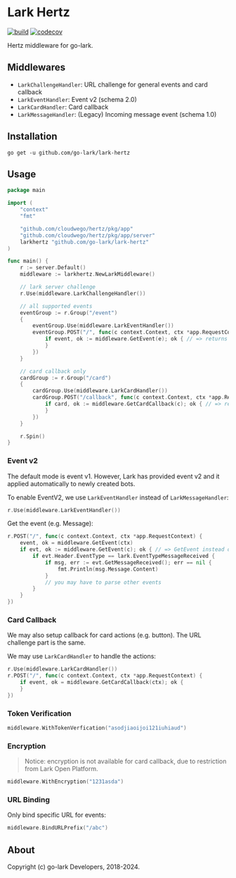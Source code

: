 # Lark Hertz

[![build](https://github.com/go-lark/lark-hertz/actions/workflows/ci.yml/badge.svg)](https://github.com/go-lark/lark-hertz/actions/workflows/ci.yml)
[![codecov](https://codecov.io/gh/go-lark/lark-hertz/branch/main/graph/badge.svg?token=MQL8MFPF2Q)](https://codecov.io/gh/go-lark/lark-hertz)

Hertz middleware for go-lark.

## Middlewares

- `LarkChallengeHandler`: URL challenge for general events and card callback
- `LarkEventHandler`: Event v2 (schema 2.0)
- `LarkCardHandler`: Card callback
- `LarkMessageHandler`: (Legacy) Incoming message event (schema 1.0)

## Installation

```shell
go get -u github.com/go-lark/lark-hertz
```

## Usage

```go
package main

import (
	"context"
	"fmt"

	"github.com/cloudwego/hertz/pkg/app"
	"github.com/cloudwego/hertz/pkg/app/server"
	larkhertz "github.com/go-lark/lark-hertz"
)

func main() {
	r := server.Default()
	middleware := larkhertz.NewLarkMiddleware()

    // lark server challenge
	r.Use(middleware.LarkChallengeHandler())

    // all supported events
    eventGroup := r.Group("/event")
    {
        eventGroup.Use(middleware.LarkEventHandler())
        eventGroup.POST("/", func(c context.Context, ctx *app.RequestContext) {
            if event, ok := middleware.GetEvent(e); ok { // => returns `*lark.EventV2`
            }
        })
    }

    // card callback only
    cardGroup := r.Group("/card")
    {
        cardGroup.Use(middleware.LarkCardHandler())
        cardGroup.POST("/callback", func(c context.Context, ctx *app.RequestContext) {
            if card, ok := middleware.GetCardCallback(c); ok { // => returns `*lark.EventCardCallback`
            }
        })
    }

	r.Spin()
}
```

### Event v2

The default mode is event v1. However, Lark has provided event v2 and it applied automatically to newly created bots.

To enable EventV2, we use `LarkEventHandler` instead of `LarkMessageHandler`:
```go
r.Use(middleware.LarkEventHandler())
```

Get the event (e.g. Message):
```go
r.POST("/", func(c context.Context, ctx *app.RequestContext) {
    event, ok = middleware.GetEvent(ctx)
    if evt, ok := middleware.GetEvent(c); ok { // => GetEvent instead of GetMessage
        if evt.Header.EventType == lark.EventTypeMessageReceived {
            if msg, err := evt.GetMessageReceived(); err == nil {
                fmt.Println(msg.Message.Content)
            }
            // you may have to parse other events
        }
    }
})
```

### Card Callback

We may also setup callback for card actions (e.g. button). The URL challenge part is the same.

We may use `LarkCardHandler` to handle the actions:
```go
r.Use(middleware.LarkCardHandler())
r.POST("/", func(c context.Context, ctx *app.RequestContext) {
    if event, ok = middleware.GetCardCallback(ctx); ok {
    }
})
```

### Token Verification

```go
middleware.WithTokenVerfication("asodjiaoijoi121iuhiaud")
```

### Encryption

> Notice: encryption is not available for card callback, due to restriction from Lark Open Platform.

```go
middleware.WithEncryption("1231asda")
```

### URL Binding

Only bind specific URL for events:

```go
middleware.BindURLPrefix("/abc")
```

## About

Copyright (c) go-lark Developers, 2018-2024.
